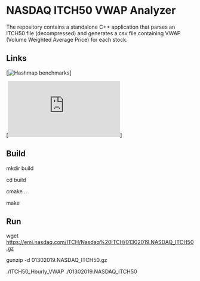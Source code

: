 # NASDAQ ITCH50 VWAP Analyzer
The repository contains a standalone C++ application that parses an
ITCH50 file (decompressed) and generates a csv file containing VWAP
(Volume Weighted Average Price) for each stock.

## Links
[![Hashmap benchmarks](https://martin.ankerl.com/2019/04/01/hashmap-benchmarks-01-overview/)]

[![NQTVITCH Specification](https://www.nasdaqtrader.com/content/technicalsupport/specifications/dataproducts/NQTVITCHspecification.pdf)]

## Build
mkdir build

cd build

cmake ..

make

## Run
wget https://emi.nasdaq.com/ITCH/Nasdaq%20ITCH/01302019.NASDAQ_ITCH50.gz

gunzip -d 01302019.NASDAQ_ITCH50.gz

./ITCH50_Hourly_VWAP ./01302019.NASDAQ_ITCH50
